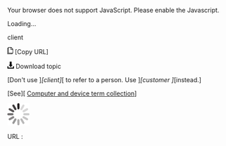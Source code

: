 Your browser does not support JavaScript. Please enable the Javascript.

Loading...

client

![Copy URL](client-server_files/Copy.png) [Copy URL]

![Download](client-server_files/Download.png)
Download topic

[Don't use ]*[client]*[ to refer to a person. Use ]*[customer ]*[instead.]

[See][ [Computer and device term collection](https://worldready.cloudapp.net/Styleguide/Read?id=2700&topicid=26597)]

![In progress](client-server_files/activity-large.gif)

URL :


